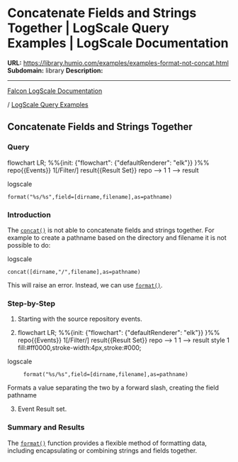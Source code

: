 # Concatenate Fields and Strings Together | LogScale Query Examples | LogScale Documentation

**URL:** https://library.humio.com/examples/examples-format-not-concat.html
**Subdomain:** library
**Description:** 

---

[Falcon LogScale Documentation](https://library.humio.com)

/ [LogScale Query Examples](examples.html)

## Concatenate Fields and Strings Together

### Query

flowchart LR; %%{init: {"flowchart": {"defaultRenderer": "elk"}} }%% repo{{Events}} 1[/Filter/] result{{Result Set}} repo --> 1 1 --> result

logscale
    
    
    format("%s/%s",field=[dirname,filename],as=pathname)

### Introduction

The [`concat()`](https://library.humio.com/data-analysis/functions-concat.html) is not able to concatenate fields and strings together. For example to create a pathname based on the directory and filename it is not possible to do: 

logscale
    
    
    concat([dirname,"/",filename],as=pathname)

This will raise an error. Instead, we can use [`format()`](https://library.humio.com/data-analysis/functions-format.html). 

### Step-by-Step

  1. Starting with the source repository events.

  2. flowchart LR; %%{init: {"flowchart": {"defaultRenderer": "elk"}} }%% repo{{Events}} 1[/Filter/] result{{Result Set}} repo --> 1 1 --> result style 1 fill:#ff0000,stroke-width:4px,stroke:#000;

logscale
         
         format("%s/%s",field=[dirname,filename],as=pathname)

Formats a value separating the two by a forward slash, creating the field pathname

  3. Event Result set.




### Summary and Results

The [`format()`](https://library.humio.com/data-analysis/functions-format.html) function provides a flexible method of formatting data, including encapsulating or combining strings and fields together.
